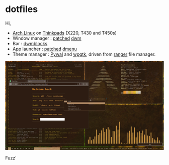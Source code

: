 # dotfiles

Hi,

- [Arch Linux](https://archlinux.org/) on [Thinkpads](https://www.reddit.com/r/thinkpad/) (X220, T430 and T450s)
- Window manager : [patched](https://github.com/torrinfail/dwmblocks) [dwm](https://dwm.suckless.org/)
- Bar : [dwmblocks](https://github.com/torrinfail/dwmblocks)
- App launcher : [patched](https://github.com/Fuzzbox999/dotfiles/tree/master/.local/builds/perso/dmenu-5.0-patched) [dmenu](https://tools.suckless.org/dmenu/)
- Theme manager : [Pywal](https://github.com/dylanaraps/pywal) and [wpgtk](https://github.com/BigfootN/wpgtk), driven from [ranger](https://github.com/ranger/ranger) file manager.

![Screenie](https://raw.githubusercontent.com/Fuzzbox999/dotfiles/master/Images/Screenshots/screenie.jpg)

Fuzz'
